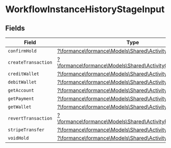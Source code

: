 # WorkflowInstanceHistoryStageInput


## Fields

| Field                                                                                                           | Type                                                                                                            | Required                                                                                                        | Description                                                                                                     |
| --------------------------------------------------------------------------------------------------------------- | --------------------------------------------------------------------------------------------------------------- | --------------------------------------------------------------------------------------------------------------- | --------------------------------------------------------------------------------------------------------------- |
| `confirmHold`                                                                                                   | [?\formance\formance\Models\Shared\ActivityConfirmHold](../../models/shared/ActivityConfirmHold.md)             | :heavy_minus_sign:                                                                                              | N/A                                                                                                             |
| `createTransaction`                                                                                             | [?\formance\formance\Models\Shared\ActivityCreateTransaction](../../models/shared/ActivityCreateTransaction.md) | :heavy_minus_sign:                                                                                              | N/A                                                                                                             |
| `creditWallet`                                                                                                  | [?\formance\formance\Models\Shared\ActivityCreditWallet](../../models/shared/ActivityCreditWallet.md)           | :heavy_minus_sign:                                                                                              | N/A                                                                                                             |
| `debitWallet`                                                                                                   | [?\formance\formance\Models\Shared\ActivityDebitWallet](../../models/shared/ActivityDebitWallet.md)             | :heavy_minus_sign:                                                                                              | N/A                                                                                                             |
| `getAccount`                                                                                                    | [?\formance\formance\Models\Shared\ActivityGetAccount](../../models/shared/ActivityGetAccount.md)               | :heavy_minus_sign:                                                                                              | N/A                                                                                                             |
| `getPayment`                                                                                                    | [?\formance\formance\Models\Shared\ActivityGetPayment](../../models/shared/ActivityGetPayment.md)               | :heavy_minus_sign:                                                                                              | N/A                                                                                                             |
| `getWallet`                                                                                                     | [?\formance\formance\Models\Shared\ActivityGetWallet](../../models/shared/ActivityGetWallet.md)                 | :heavy_minus_sign:                                                                                              | N/A                                                                                                             |
| `revertTransaction`                                                                                             | [?\formance\formance\Models\Shared\ActivityRevertTransaction](../../models/shared/ActivityRevertTransaction.md) | :heavy_minus_sign:                                                                                              | N/A                                                                                                             |
| `stripeTransfer`                                                                                                | [?\formance\formance\Models\Shared\ActivityStripeTransfer](../../models/shared/ActivityStripeTransfer.md)       | :heavy_minus_sign:                                                                                              | N/A                                                                                                             |
| `voidHold`                                                                                                      | [?\formance\formance\Models\Shared\ActivityVoidHold](../../models/shared/ActivityVoidHold.md)                   | :heavy_minus_sign:                                                                                              | N/A                                                                                                             |